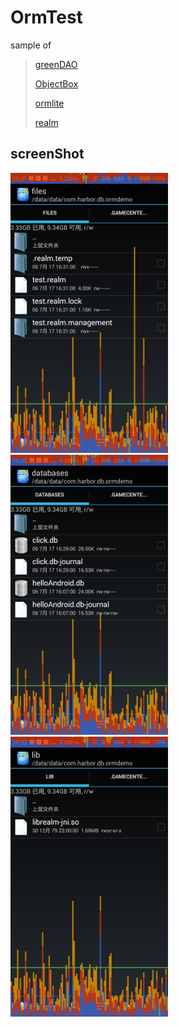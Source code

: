 # OrmTest
sample of 
> [greenDAO](http://greenrobot.org/greendao/)
> 
> [ObjectBox](http://objectbox.io/documentation/introduction/)
> 
> [ormlite](http://ormlite.com/)
> 
> [realm](https://realm.io/)

## screenShot 
<img src="https://github.com/aopi1125/OrmTest/blob/master/image/Screenshot1.png" width="50%" height="50%"> 
<img src="https://github.com/aopi1125/OrmTest/blob/master/image/Screenshot2.png" width="50%" height="50%">
<img src="https://github.com/aopi1125/OrmTest/blob/master/image/Screenshot3r.png" width="50%" height="50%">

